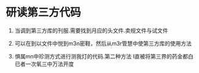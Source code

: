 # 研读第三方代码

1. 当调到第三方库的刊服.需要找到月应的头文件.卖规文件与试文件

2. 可以在到以文件中悦到m3n密鞋，然后从m3r管慧中使第三方库的使用方法

3. 惧属mn中珍测方式进行测我灯的代码.第二种方法 I直被将第三界的药金都白已者一次氧三中万法开度